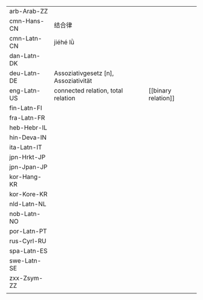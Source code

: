 | | | |
|-|-|-|
| arb-Arab-ZZ |  |  |
| cmn-Hans-CN | 结合律 |  |
| cmn-Latn-CN | jiéhé lǜ |  |
| dan-Latn-DK |  |  |
| deu-Latn-DE | Assoziativgesetz [n], Assoziativität |  |
| eng-Latn-US | connected relation, total relation | [[binary relation]] |
| fin-Latn-FI |  |  |
| fra-Latn-FR |  |  |
| heb-Hebr-IL |  |  |
| hin-Deva-IN |  |  |
| ita-Latn-IT |  |  |
| jpn-Hrkt-JP |  |  |
| jpn-Jpan-JP |  |  |
| kor-Hang-KR |  |  |
| kor-Kore-KR |  |  |
| nld-Latn-NL |  |  |
| nob-Latn-NO |  |  |
| por-Latn-PT |  |  |
| rus-Cyrl-RU |  |  |
| spa-Latn-ES |  |  |
| swe-Latn-SE |  |  |
| zxx-Zsym-ZZ |  |  |
|  |  |  |
